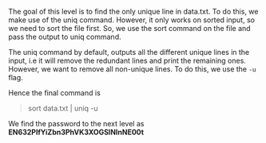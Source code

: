 The goal of this level is to find the only unique line in data.txt.
To do this, we make use of the uniq command. However, it only works on sorted input, so we need to sort the file first. So, we use the sort command on the file and pass the output to uniq command.

The uniq command by default, outputs all the different unique lines in the input, i.e it will remove the redundant lines and print the remaining ones. However, we want to remove all non-unique lines. To do this, we use the `-u` flag.

Hence the final command is 

> sort data.txt | uniq -u

We find the password to the next level as 
**EN632PlfYiZbn3PhVK3XOGSlNInNE00t**